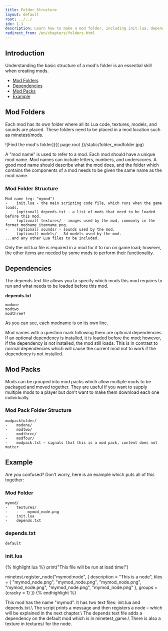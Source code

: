 ```yaml
---
title: Folder Structure
layout: default
root: ../../
idx: 1.1
description: Learn how to make a mod folder, including init.lua, depends.txt and more.
redirect_from: /en/chapters/folders.html
---
```


## Introduction

Understanding the basic structure of a mod's folder
is an essential skill when creating mods.

* [Mod Folders](#mod-folders)
* [Dependencies](#dependencies)
* [Mod Packs](#mod-packs)
* [Example](#example)

## Mod Folders

Each mod has its own folder where all its Lua code, textures, models, and sounds
are placed. These folders need to be placed in a mod location such as
minetest/mods.

![Find the mod's folder]({{ page.root }}/static/folder_modfolder.jpg)

A "mod name" is used to refer to a mod. Each mod should have a unique mod name.
Mod names can include letters, numbers, and underscores. A good mod name should
describe what the mod does, and the folder which contains the components of a mod
needs to be given the same name as the mod name.

### Mod Folder Structure
    Mod name (eg: "mymod")
    -    init.lua - the main scripting code file, which runs when the game loads.
    -    (optional) depends.txt - a list of mods that need to be loaded before this mod.
    -    (optional) textures/ - images used by the mod, commonly in the format modname_itemname.png.
    -    (optional) sounds/ - sounds used by the mod.
    -    (optional) models/ - 3d models used by the mod.
    ...and any other Lua files to be included.

Only the init.lua file is required in a mod for it to run on game load; however,
the other items are needed by some mods to perform their functionality.

## Dependencies

The depends text file allows you to specify which mods this mod requires to run and what
needs to be loaded before this mod.

**depends.txt**

    modone
    modtwo
    modthree?

As you can see, each modname is on its own line.

Mod names with a question mark following them are optional dependencies.
If an optional dependency is installed, it is loaded before the mod;
however, if the dependency is not installed, the mod still loads.
This is in contrast to normal dependencies which will cause the current
mod not to work if the dependency is not installed.

## Mod Packs

Mods can be grouped into mod packs which allow multiple mods to be packaged
and moved together. They are useful if you want to supply multiple mods to
a player but don't want to make them download each one individually.

### Mod Pack Folder Structure
    modpackfolder/
    -    modone/
    -    modtwo/
    -    modthree/
    -    modfour/
    -    modpack.txt – signals that this is a mod pack, content does not matter

## Example

Are you confused? Don't worry, here is an example which puts all of this together:

### Mod Folder
    mymod/
    -    textures/
    -    -    mymod_node.png
    -    init.lua
    -    depends.txt


### depends.txt
    default

### init.lua
{% highlight lua %}
print("This file will be run at load time!")

minetest.register_node("mymod:node", {
    description = "This is a node",
    tiles = {
        "mymod_node.png",
        "mymod_node.png",
        "mymod_node.png",
        "mymod_node.png",
        "mymod_node.png",
        "mymod_node.png"
    },
    groups = {cracky = 1}
})
{% endhighlight %}

This mod has the name "mymod". It has two text files: init.lua and depends.txt.\\
The script prints a message and then registers a node – which will be explained in the next chapter.\\
The depends text file adds a dependency on the default mod which is in minetest_game.\\
There is also a texture in textures/ for the node.
